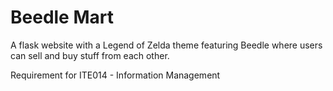 # Beedle Mart

A flask website with a Legend of Zelda theme featuring Beedle where users can sell and buy stuff from each other.

Requirement for ITE014 - Information Management